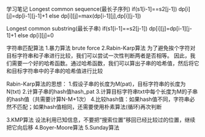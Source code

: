 学习笔记
Longest common sequence(最长子序列)
if(s1[i-1]==s2[j-1])
    dp[i][j]=dp[i-1][j-1]+1
else
    dp[i][j]=max(dp[i-1][j],dp[i][j-1])

Longest common substring(最长子串)
if(s1[i-1]==s2[j-1])
    dp[i][j]=dp[i-1][j-1]+1
else
    dp[i][j]=0

字符串匹配算法
1.暴力算法 brute force
2.Rabin-Karp算法
为了避免挨个字符对目标字符串和子串进行比较，我们可以尝试一次性判断两者是否相等。
因此，我们需要一个好的哈希函数。通过哈希函数，我们可以算出子串的哈希值，然后将它
和目标字符串中的子串的哈希值进行比较

Rabin-Karp算法的思想：
1.假设子串的长度为M(pat)，目标字符串的长度为N(txt)
2.计算子串的hash值hash_pat
3.计算目标字符串txt中每个长度为M的子串的hash值（共需要计算N-M+1次）
4.比较hash值：如果hash值不同，字符串必然不匹配；如果hash值相同，还需要使用朴素算法(循环)再次判断

3.KMP算法
设法利用已知信息，不要把“搜索位置”移回已经比较过的位置，继续把它向后移 
4.Boyer-Moore算法
5.Sunday算法